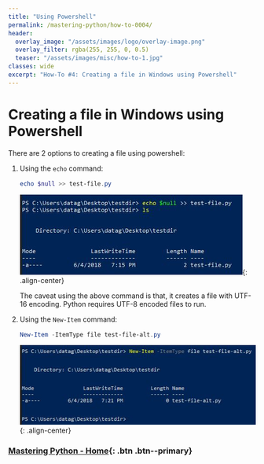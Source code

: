```yaml
---
title: "Using Powershell"
permalink: /mastering-python/how-to-0004/
header:
  overlay_image: "/assets/images/logo/overlay-image.png"
  overlay_filter: rgba(255, 255, 0, 0.5)
  teaser: "/assets/images/misc/how-to-1.jpg"
classes: wide
excerpt: "How-To #4: Creating a file in Windows using Powershell"
---
```


# Creating a file in Windows using Powershell

There are 2 options to creating a file using powershell:

1. Using the `echo` command:

      ```powershell
      echo $null >> test-file.py
      ```

      ![Create file using echo](/assets/images/courses/mastering-python/how-to-0004-ss-001.JPG){: .align-center}

      The caveat using the above command is that, it creates a file with UTF-16 encoding. Python requires UTF-8 encoded files to run.

2. Using the `New-Item` command:

      ```powershell
      New-Item -ItemType file test-file-alt.py
      ```

      ![Create file using New-Item](/assets/images/courses/mastering-python/how-to-0004-ss-002.JPG){: .align-center}

### [Mastering Python - Home](/mastering-python/){: .btn .btn--primary}
